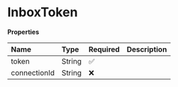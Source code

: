 # InboxToken

**Properties**

| Name         | Type   | Required | Description |
| :----------- | :----- | :------- | :---------- |
| token        | String | ✅       |             |
| connectionId | String | ❌       |             |
